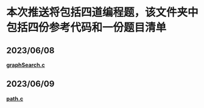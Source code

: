 # 本次推送将包括四道编程题，该文件夹中包括四份参考代码和一份题目清单
## **2023/06/08** 
**[graphSearch.c](https://github.com/MossDream/Data-Structure-Learning-C/blob/main/Episode%207/graphSearch.c)**

## **2023/06/09** 
**[path.c](https://github.com/MossDream/Data-Structure-Learning-C/blob/main/Episode%207/path.c)**
